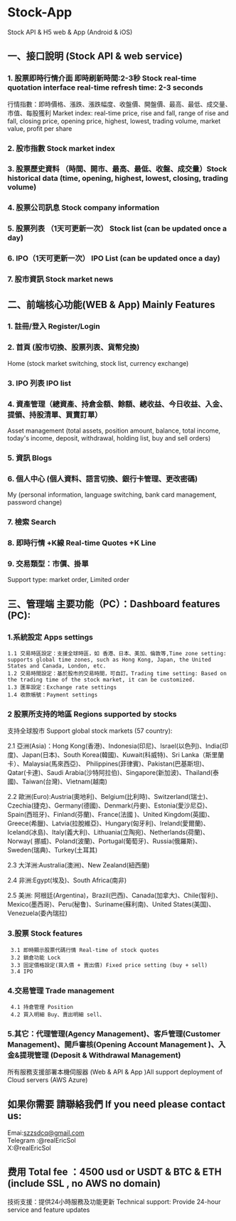 # Stock-App
Stock API &amp; H5 web &amp; App (Android &amp; iOS)

## 一、接口說明 (Stock API & web service)
### 1. 股票即時行情介面 即時刷新時間:2-3秒 Stock real-time quotation interface real-time refresh time: 2-3 seconds
行情指數：即時價格、漲跌、漲跌幅度、收盤價、開盤價、最高、最低、成交量、市值、每股獲利
Market index: real-time price, rise and fall, range of rise and fall, closing price, opening price, highest, lowest, trading volume, market value, profit per share
### 2. 股市指數 Stock market index
### 3. 股票歷史資料 （時間、開市、最高、最低、收盤、成交量）Stock historical data (time, opening, highest, lowest, closing, trading volume)
### 4. 股票公司訊息 Stock company information
### 5. 股票列表 （1天可更新一次） Stock list (can be updated once a day)
### 6. IPO（1天可更新一次） IPO List (can be updated once a day)
### 7. 股市資訊 Stock market news

## 二、前端核心功能(WEB & App) Mainly Features
### 1. 註冊/登入 Register/Login
### 2. 首頁 (股市切換、股票列表、貨幣兌換)
Home (stock market switching, stock list, currency exchange)
### 3. IPO 列表 IPO list
### 4. 資產管理（總資產、持倉金額、餘額、總收益、今日收益、入金、提領、持股清單、買賣訂單）
Asset management (total assets, position amount, balance, total income, today's income, deposit, withdrawal, holding list, buy and sell orders)
### 5. 資訊 Blogs
### 6. 個人中心 (個人資料、語言切換、銀行卡管理、更改密碼)
My (personal information, language switching, bank card management, password change)
### 7. 檢索 Search
### 8. 即時行情 +K線 Real-time Quotes +K Line
### 9. 交易類型：市價、掛單
Support type: market order, Limited order

## 三、管理端 主要功能（PC）：Dashboard features (PC):
### 1.系統設定 Apps settings
    1.1 交易時區設定：支援全球時區，如 香港、日本、美加、倫敦等,Time zone setting: supports global time zones, such as Hong Kong, Japan, the United States and Canada, London, etc.
    1.2 交易時間設定：基於股市的交易時間，可自訂。Trading time setting: Based on the trading time of the stock market, it can be customized.
    1.3 匯率設定：Exchange rate settings
    1.4 收款帳號：Payment settings

### 2 股票所支持的地區 Regions supported by stocks
支持全球股市 Support global stock markets (57 country):

2.1 亞洲(Asia)：Hong Kong(香港)、Indonesia(印尼)、Israel(以色列)、India(印度)、Japan(日本)、South Korea(韓國)、Kuwait(科威特)、Sri Lanka（斯里蘭卡）、Malaysia(馬來西亞)、 Philippines(菲律賓)、Pakistan(巴基斯坦)、Qatar(卡達)、Saudi Arabia(沙特阿拉伯)、Singapore(新加波)、Thailand(泰國)、Taiwan(台灣)、Vietnam(越南)

2.2 歐洲(Euro):Austria(奧地利)、Belgium(比利時)、Switzerland(瑞士)、Czechia(捷克)、Germany(德國)、Denmark(丹麥)、Estonia(愛沙尼亞)、Spain(西班牙)、Finland(芬蘭)、France(法國 )、United Kingdom(英國)、Greece(希臘)、Latvia(拉脫維亞)、Hungary(匈牙利)、Ireland(愛爾蘭)、Iceland(冰島)、Italy(義大利)、Lithuania(立陶宛)、Netherlands(荷蘭)、Norway( 挪威)、Poland(波蘭)、Portugal(葡萄牙)、Russia(俄羅斯)、Sweden(瑞典)、Turkey(土耳其)

2.3 大洋洲:Australia(澳洲)、New Zealand(紐西蘭)

2.4 非洲:Egypt(埃及)、South Africa(南非)

2.5 美洲: 阿根廷(Argentina)，Brazil(巴西)、Canada(加拿大)、Chile(智利)、Mexico(墨西哥)、Peru(秘鲁)、Suriname(蘇利南)、United States(美国)、Venezuela(委內瑞拉)

### 3.股票 Stock features
     3.1 即時顯示股票代碼行情 Real-time of stock quotes
     3.2 鎖倉功能 Lock
     3.3 固定價格設定(買入價 + 賣出價) Fixed price setting (buy + sell)
     3.4 IPO

### 4.交易管理 Trade management
     4.1 持倉管理 Position
     4.2 買入明細 Buy、賣出明細 sell、

### 5.其它：代理管理(Agency Management)、客戶管理(Customer Management)、開戶審核(Opening Account Management )、入金&提現管理 (Deposit & Withdrawal Management)

所有服務支援部署本機伺服器
(Web & API & App )All support deployment of Cloud servers (AWS Azure)

## 如果你需要 請聯絡我們   If you need please contact us:
Emai:szzsdcq@gmail.com   
Telegram :@realEricSol  
X:@realEricSol

## 费用 Total fee ：4500 usd or USDT & BTC & ETH (include SSL , no AWS  no domain)
技術支援：提供24小時服務及功能更新
Technical support: Provide 24-hour service and feature updates

